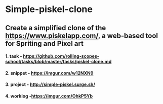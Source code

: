 # Simple-piskel-clone
## Create a simplified clone of the https://www.piskelapp.com/, a web-based tool for Spriting and Pixel art

#### 1. task - https://github.com/rolling-scopes-school/tasks/blob/master/tasks/piskel-clone.md
#### 2. snippet - https://imgur.com/w12NXN9
#### 3. project - http://simple-piskel.surge.sh/
#### 4. worklog -https://imgur.com/OhkP5Yb

